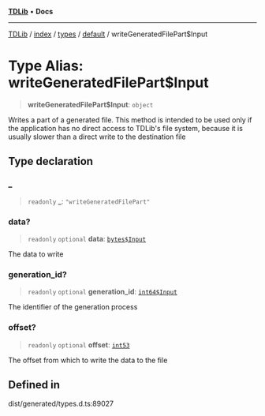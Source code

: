 [**TDLib**](../../../../../../README.md) • **Docs**

***

[TDLib](../../../../../../modules.md) / [index](../../../../../README.md) / [types](../../../README.md) / [default](../README.md) / writeGeneratedFilePart$Input

# Type Alias: writeGeneratedFilePart$Input

> **writeGeneratedFilePart$Input**: `object`

Writes a part of a generated file. This method is intended to be used only if the application has no direct access to TDLib's file system, because it is usually slower than a direct write to the destination file

## Type declaration

### \_

> `readonly` **\_**: `"writeGeneratedFilePart"`

### data?

> `readonly` `optional` **data**: [`bytes$Input`](bytes$Input-1.md)

The data to write

### generation\_id?

> `readonly` `optional` **generation\_id**: [`int64$Input`](int64$Input-1.md)

The identifier of the generation process

### offset?

> `readonly` `optional` **offset**: [`int53`](int53-1.md)

The offset from which to write the data to the file

## Defined in

dist/generated/types.d.ts:89027
